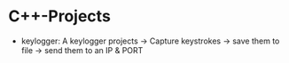 # C++-Projects

- keylogger: A keylogger projects -> Capture keystrokes -> save them to file -> send them to an IP & PORT
